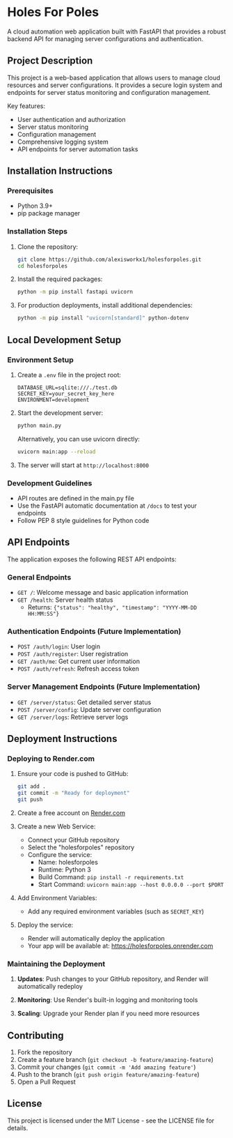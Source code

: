 # Holes For Poles

A cloud automation web application built with FastAPI that provides a robust backend API for managing server configurations and authentication.

## Project Description

This project is a web-based application that allows users to manage cloud resources and server configurations. It provides a secure login system and endpoints for server status monitoring and configuration management.

Key features:
- User authentication and authorization
- Server status monitoring
- Configuration management
- Comprehensive logging system
- API endpoints for server automation tasks

## Installation Instructions

### Prerequisites

- Python 3.9+
- pip package manager

### Installation Steps

1. Clone the repository:
   ```bash
   git clone https://github.com/alexisworkx1/holesforpoles.git
   cd holesforpoles
   ```

2. Install the required packages:
   ```bash
   python -m pip install fastapi uvicorn
   ```

3. For production deployments, install additional dependencies:
   ```bash
   python -m pip install "uvicorn[standard]" python-dotenv
   ```

## Local Development Setup

### Environment Setup

1. Create a `.env` file in the project root:
   ```
   DATABASE_URL=sqlite:///./test.db
   SECRET_KEY=your_secret_key_here
   ENVIRONMENT=development
   ```

2. Start the development server:
   ```bash
   python main.py
   ```
   
   Alternatively, you can use uvicorn directly:
   ```bash
   uvicorn main:app --reload
   ```

3. The server will start at `http://localhost:8000`

### Development Guidelines

- API routes are defined in the main.py file
- Use the FastAPI automatic documentation at `/docs` to test your endpoints
- Follow PEP 8 style guidelines for Python code

## API Endpoints

The application exposes the following REST API endpoints:

### General Endpoints

- `GET /`: Welcome message and basic application information
- `GET /health`: Server health status
  - Returns: `{"status": "healthy", "timestamp": "YYYY-MM-DD HH:MM:SS"}`

### Authentication Endpoints (Future Implementation)

- `POST /auth/login`: User login
- `POST /auth/register`: User registration
- `GET /auth/me`: Get current user information
- `POST /auth/refresh`: Refresh access token

### Server Management Endpoints (Future Implementation)

- `GET /server/status`: Get detailed server status
- `POST /server/config`: Update server configuration
- `GET /server/logs`: Retrieve server logs

## Deployment Instructions

### Deploying to Render.com

1. Ensure your code is pushed to GitHub:
   ```bash
   git add .
   git commit -m "Ready for deployment"
   git push
   ```

2. Create a free account on [Render.com](https://render.com)

3. Create a new Web Service:
   - Connect your GitHub repository
   - Select the "holesforpoles" repository
   - Configure the service:
     - Name: holesforpoles
     - Runtime: Python 3
     - Build Command: `pip install -r requirements.txt`
     - Start Command: `uvicorn main:app --host 0.0.0.0 --port $PORT`

4. Add Environment Variables:
   - Add any required environment variables (such as `SECRET_KEY`)

5. Deploy the service:
   - Render will automatically deploy the application
   - Your app will be available at: https://holesforpoles.onrender.com

### Maintaining the Deployment

1. **Updates**: Push changes to your GitHub repository, and Render will automatically redeploy

2. **Monitoring**: Use Render's built-in logging and monitoring tools

3. **Scaling**: Upgrade your Render plan if you need more resources

## Contributing

1. Fork the repository
2. Create a feature branch (`git checkout -b feature/amazing-feature`)
3. Commit your changes (`git commit -m 'Add amazing feature'`)
4. Push to the branch (`git push origin feature/amazing-feature`)
5. Open a Pull Request

## License

This project is licensed under the MIT License - see the LICENSE file for details.

